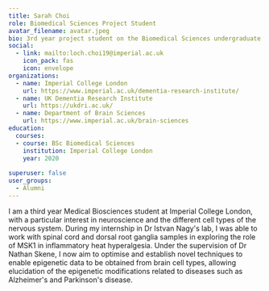 ```yaml
---
title: Sarah Choi
role: Biomedical Sciences Project Student
avatar_filename: avatar.jpeg
bio: 3rd year project student on the Biomedical Sciences undergraduate program at Imperial
social:
  - link: mailto:loch.choi19@imperial.ac.uk
    icon_pack: fas
    icon: envelope
organizations:
  - name: Imperial College London
    url: https://www.imperial.ac.uk/dementia-research-institute/
  - name: UK Dementia Research Institute
    url: https://ukdri.ac.uk/
  - name: Department of Brain Sciences
    url: https://www.imperial.ac.uk/brain-sciences
education:
  courses:
  - course: BSc Biomedical Sciences
    institution: Imperial College London
    year: 2020
      
superuser: false
user_groups:
  - Alumni
---
```


I am a third year Medical Biosciences student at Imperial College London, with a particular interest in neuroscience and the different cell types of the nervous system. During my internship in Dr Istvan Nagy's lab, I was able to work with spinal cord and dorsal root ganglia samples in exploring the role of MSK1 in inflammatory heat hyperalgesia. Under the supervision of Dr Nathan Skene, I now aim to optimise and establish  novel techniques to enable epigenetic data to be obtained from brain cell types, allowing elucidation of the epigenetic modifications related to diseases such as Alzheimer's and Parkinson's disease.
